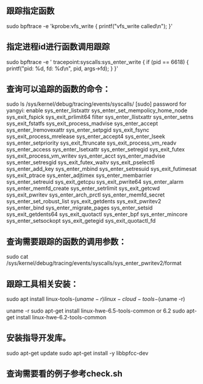 
## 跟踪指定函数
sudo bpftrace -e 'kprobe:vfs_write { printf("vfs_write called\n"); }'


## 指定进程id进行函数调用跟踪
sudo bpftrace -e '
tracepoint:syscalls:sys_enter_write
{
    if (pid == 6618) {
        printf("pid: %d, fd: %d\n", pid, args->fd);
    }
}'



## 查询可以追踪的函数的命令：
 sudo ls /sys/kernel/debug/tracing/events/syscalls/
[sudo] password for yangyi: 
enable                             sys_enter_listxattr               sys_enter_set_mempolicy_home_node  sys_exit_fspick                   sys_exit_prlimit64
filter                             sys_enter_llistxattr              sys_enter_setns                    sys_exit_fstatfs                  sys_exit_process_madvise
sys_enter_accept                   sys_enter_lremovexattr            sys_enter_setpgid                  sys_exit_fsync                    sys_exit_process_mrelease
sys_enter_accept4                  sys_enter_lseek                   sys_enter_setpriority              sys_exit_ftruncate                sys_exit_process_vm_readv
sys_enter_access                   sys_enter_lsetxattr               sys_enter_setregid                 sys_exit_futex                    sys_exit_process_vm_writev
sys_enter_acct                     sys_enter_madvise                 sys_enter_setresgid                sys_exit_futex_waitv              sys_exit_pselect6
sys_enter_add_key                  sys_enter_mbind                   sys_enter_setresuid                sys_exit_futimesat                sys_exit_ptrace
sys_enter_adjtimex                 sys_enter_membarrier              sys_enter_setreuid                 sys_exit_getcpu                   sys_exit_pwrite64
sys_enter_alarm                    sys_enter_memfd_create            sys_enter_setrlimit                sys_exit_getcwd                   sys_exit_pwritev
sys_enter_arch_prctl               sys_enter_memfd_secret            sys_enter_set_robust_list          sys_exit_getdents                 sys_exit_pwritev2
sys_enter_bind                     sys_enter_migrate_pages           sys_enter_setsid                   sys_exit_getdents64               sys_exit_quotactl
sys_enter_bpf                      sys_enter_mincore                 sys_enter_setsockopt               sys_exit_getegid                  sys_exit_quotactl_fd

## 查询需要跟踪的函数的调用参数：
sudo cat /sys/kernel/debug/tracing/events/syscalls/sys_enter_pwritev2/format


## 跟踪工具相关安装：
sudo apt install linux-tools-$(uname -r) linux-cloud-tools-$(uname -r)


uname -r
sudo apt-get install linux-hwe-6.5-tools-common
or 6.2
sudo apt-get install linux-hwe-6.2-tools-common

## 安装指导开发库。
sudo apt-get update
sudo apt-get install -y libbpfcc-dev

## 查询需要看的例子参考check.sh


